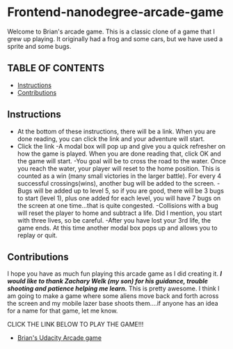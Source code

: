 # Frontend-nanodegree-arcade-game

Welcome to Brian's arcade game. This is a classic clone of a game that I grew up playing. It originally had a frog and some cars, but we have used a sprite and some bugs.

## TABLE OF CONTENTS

* [Instructions](#instructions)
* [Contributions](#contributions)

## Instructions

- At the bottom of these instructions, there will be a link. When you are done reading, you can click the link and your adventure will start.
- Click the link
-A modal box will pop up and give you a quick refresher on how the game is played. When you are done reading that, click OK and the game will start.
-You goal will be to cross the road to the water. Once you reach the water, your player will reset to the home position. This is counted as a win (many small victories in the larger battle). For every 4 successful crossings(wins), another bug will be added to the screen.
-Bugs will be added up to level 5, so if you are good, there will be 3 bugs to start (level 1), plus one added for each level, you will have 7 bugs on the screen at one time...that is quite congested.
-Collisions with a bug will reset the player to home and subtract a life. Did I mention, you start with three lives, so be careful.
-After you have lost your 3rd life, the game ends. At this time another modal box pops up and allows you to replay or quit.

## Contributions

I hope you have as much fun playing this arcade game as I did creating it. ***I would like to thank Zachary Welk (my son) for his guidance, trouble shooting and patience helping me learn.*** This is pretty awesome. I think I am going to make a game where some aliens move back and forth across the screen and my mobile lazer base shoots them....if anyone has an idea for a name for that game, let me know.

CLICK THE LINK BELOW TO PLAY THE GAME!!!

* [Brian's Udacity Arcade game](http://htmlpreview.github.io/?https://github.com/BRWelk/frontend-nanodegree-arcade-game_BW/blob/master/index.html)
